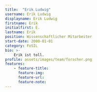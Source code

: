 ```yaml
---
title:  "Erik Ludwig"
username: Erik Ludwig
displayname: Erik Ludwig
firstname: Erik
initialfirst: E.
lastname: Erik
position: Wissenschaftlicher Mitarbeiter
start-date: 2000-01-01
category: FoSIL
bio: >- 
    Erik ist toll.   
profile: assets/images/team/forscher.png
features:
    - feature-title: 
      feature-img: 
      feature-url: 
      feature-note: 
---
```

